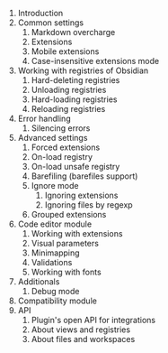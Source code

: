 1. Introduction
2. Common settings
   1. Markdown overcharge
   2. Extensions
   3. Mobile extensions
   4. Case-insensitive extensions mode
3. Working with registries of Obsidian
   1. Hard-deleting registries
   2. Unloading registries
   3. Hard-loading registries
   4. Reloading registries
4. Error handling
   1. Silencing errors
5. Advanced settings
   1. Forced extensions
   2. On-load registry
   3. On-load unsafe registry
   4. Barefiling (barefiles support)
   5. Ignore mode
      1. Ignoring extensions
      2. Ignoring files by regexp
   6. Grouped extensions
6. Code editor module
   1. Working with extensions
   2. Visual parameters
   3. Minimapping
   4. Validations
   5. Working with fonts
7. Additionals
   1. Debug mode
8. Compatibility module
9. API
   1. Plugin's open API for integrations
   2. About views and registries
   3. About files and workspaces
